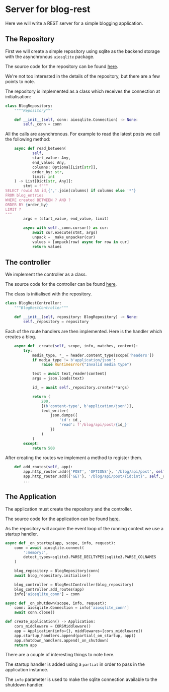 # Server for blog-rest

Here we will write a REST server for a simple blogging application.

## The Repository

First we will create a simple repository using sqlite as the backend storage
with the asynchronous `aiosqlite` package.

The source code for the repository can be found
[here](bareasgi_glog/blog_repository.py).

We're not too interested in the details of the repository, but there are a few
points to note.

The repository is implemented as a class which receives the connection at
initialisation:


```python
class BlogRepository:
    """"Repository"""

    def __init__(self, conn: aiosqlite.Connection) -> None:
        self._conn = conn
```

All the calls are asynchronous. For example to read the latest posts we call the
following method:

```python
    async def read_between(
            self,
            start_value: Any,
            end_value: Any,
            columns: Optional[List[str]],
            order_by: str,
            limit: int
    ) -> List[Dict[str, Any]]:
        stmt = f"""
SELECT rowid AS id,{','.join(columns) if columns else '*'}
FROM blog_entries
WHERE created BETWEEN ? AND ?
ORDER BY {order_by}
LIMIT ?
"""
        args = (start_value, end_value, limit)

        async with self._conn.cursor() as cur:
            await cur.execute(stmt, args)
            unpack = _make_unpacker(cur)
            values = [unpack(row) async for row in cur]
            return values
```

## The controller

We implement the controller as a class.

The source code for the controller can be found
[here](bareasgi_glog/blog_controller.py).

The class is initialised with the repository.

```python
class BlogRestController:
    """BlogRestController"""

    def __init__(self, repository: BlogRepository) -> None:
        self._repository = repository
```

Each of the route handlers are then implemented. Here is the handler which
creates a blog.

```python
    async def _create(self, scope, info, matches, content):
        try:
            media_type, *_ = header.content_type(scope['headers'])
            if media_type != b'application/json':
                raise RuntimeError("Invalid media type")

            text = await text_reader(content)
            args = json.loads(text)

            id_ = await self._repository.create(**args)

            return (
                200,
                [(b'content-type', b'application/json')],
                text_writer(
                    json.dumps({
                        'id': id_,
                        'read': f'/blog/api/post/{id_}'
                    })
                )
            )
        except:
            return 500
```

After creating the routes we implement a method to register them.

```python
    def add_routes(self, app):
        app.http_router.add({'POST', 'OPTIONS'}, '/blog/api/post', self._create)
        app.http_router.add({'GET'}, '/blog/api/post/{id:int}', self._read)
        ...
```

## The Application

The application must create the repository and the controller.

The source code for the application can be found
[here](bareasgi_glog/app.py).

As the repository
will acquire the event loop of the running context we use a startup handler.

```python
async def _on_startup(app, scope, info, request):
    conn = await aiosqlite.connect(
        ':memory:',
        detect_types=sqlite3.PARSE_DECLTYPES|sqlite3.PARSE_COLNAMES
    )

    blog_repository = BlogRepository(conn)
    await blog_repository.initialise()

    blog_controller = BlogRestController(blog_repository)
    blog_controller.add_routes(app)
    info['aiosqlite_conn'] = conn

async def _on_shutdown(scope, info, request):
    conn: aiosqlite.Connection = info['aiosqlite_conn']
    await conn.close()

def create_application() -> Application:
    cors_middleware = CORSMiddleware()
    app = Application(info={}, middlewares=[cors_middleware])
    app.startup_handlers.append(partial(_on_startup, app))
    app.shutdown_handlers.append(_on_shutdown)
    return app
```

There are a couple of interesting things to note here.

The startup handler is added using a `partial` in order to pass in the 
application instance.

The `info` parameter is used to make the sqlite connection available to the
shutdown handler.
